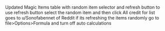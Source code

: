 Updated Magic Items table with random item selector and refresh button to use refresh button select the random item and then click All credit for list goes to u/Sonofabennet of Reddit if its refreshing the items randomly go to file>Options>Formula and turn off auto calculations 
